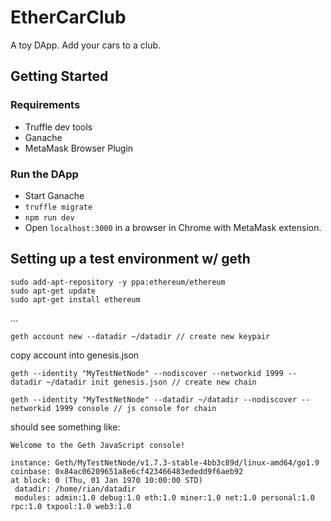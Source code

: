 # EtherCarClub
A toy DApp. Add your cars to a club.

## Getting Started

### Requirements

* Truffle dev tools
* Ganache
* MetaMask Browser Plugin

### Run the DApp

* Start Ganache
* `truffle migrate`
* `npm run dev`
* Open `localhost:3000` in a browser in Chrome with MetaMask extension.




## Setting up a test environment w/ geth

```
sudo add-apt-repository -y ppa:ethereum/ethereum
sudo apt-get update
sudo apt-get install ethereum
```

...

`geth account new --datadir ~/datadir // create new keypair`

copy account into genesis.json

`geth --identity "MyTestNetNode" --nodiscover --networkid 1999 --datadir ~/datadir init genesis.json // create new chain`

`geth --identity "MyTestNetNode" --datadir ~/datadir --nodiscover --networkid 1999 console // js console for chain`

should see something like:
```
Welcome to the Geth JavaScript console!

instance: Geth/MyTestNetNode/v1.7.3-stable-4bb3c89d/linux-amd64/go1.9
coinbase: 0x84ac06209651a8e6cf423466483ededd9f6aeb92
at block: 0 (Thu, 01 Jan 1970 10:00:00 STD)
 datadir: /home/rian/datadir
 modules: admin:1.0 debug:1.0 eth:1.0 miner:1.0 net:1.0 personal:1.0 rpc:1.0 txpool:1.0 web3:1.0
 ```